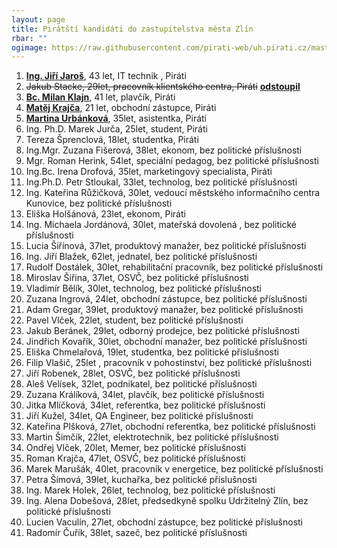 ```yaml
---
layout: page
title: Pirátští kandidáti do zastupitelstva města Zlín
rbar: ""
ogimage: https://raw.githubusercontent.com/pirati-web/uh.pirati.cz/master/assets/img/miscellaneous/fbkandidatix.jpg
---
```


1. [**Ing. Jiří Jaroš**](/lide/jiri-jaros), 43 let, IT technik ,  Piráti
2. ~~Jakub Stacke, 29let, pracovník klientského centra, Piráti~~ [**odstoupil**](https://zlin.pirati.cz/aktuality/jakub-stacke-stahl-svou-kandidaturu.html)
3. [**Bc. Milan Klajn**](/lide/milan-klajn), 41 let,  plavčík,  Piráti
4. [**Matěj Krajča**](/lide/matej-krajca), 21 let, obchodní zástupce, Piráti
5. [**Martina Urbánková**](/lide/martina-urbankova), 35let, asistentka, Piráti
6. Ing. Ph.D. Marek Jurča, 25let, student, Piráti
7. Tereza Šprenclová, 18let, studentka, Piráti
8. Ing.Mgr. Zuzana Fišerová, 38let, ekonom, bez politické příslušnosti
9. Mgr. Roman Herink, 54let, speciální pedagog,  bez politické příslušnosti
10. Ing.Bc. Irena Drofová, 35let, marketingový specialista, Piráti
11. Ing.Ph.D. Petr Stloukal, 33let, technolog,  bez politické příslušnosti
12. Ing. Kateřina Růžičková, 30let, vedoucí městského informačního centra Kunovice,  bez politické příslušnosti
13. Eliška Holšánová, 23let, ekonom, Piráti
14. Ing. Michaela Jordánová, 30let, mateřská dovolená ,  bez politické příslušnosti
15. Lucia Šiřínová, 37let,  produktový manažer,  bez politické příslušnosti
16. Ing. Jiří Blažek, 62let, jednatel,  bez politické příslušnosti
17. Rudolf Dostálek, 30let, rehabilitační pracovník,  bez politické příslušnosti
18. Miroslav Šiřina, 37let, OSVČ,  bez politické příslušnosti
19. Vladimír Bělík, 30let, technolog,  bez politické příslušnosti
20. Zuzana Ingrová, 24let, obchodní zástupce,  bez politické příslušnosti
21. Adam Gregar, 39let, produktový manažer,  bez politické příslušnosti
22. Pavel Vlček, 22let, student,  bez politické příslušnosti
23. Jakub Beránek, 29let, odborný prodejce,  bez politické příslušnosti
24. Jindřich Kovařík, 30let, obchodní manažer,  bez politické příslušnosti
25. Eliška Chmelařová, 19let, studentka,  bez politické příslušnosti
26. Filip Vlašič, 25let , pracovník v pohostinství,  bez politické příslušnosti
27. Jiří Robenek, 28let, OSVČ,  bez politické příslušnosti
28. Aleš Velísek, 32let, podnikatel,  bez politické příslušnosti
29. Zuzana Králíková, 34let, plavčík,  bez politické příslušnosti
30. Jitka Mlíčková, 34let, referentka,  bez politické příslušnosti
31. Jiří Kužel, 34let, QA Engineer,  bez politické příslušnosti
32. Kateřina Plšková, 27let, obchodní referentka,  bez politické příslušnosti
33. Martin Šimčík, 22let, elektrotechnik,  bez politické příslušnosti
34. Ondřej Vlček, 20let, Memer,  bez politické příslušnosti
35. Roman Krajča, 47let, OSVČ,  bez politické příslušnosti
36. Marek Marušák, 40let, pracovník v energetice,  bez politické příslušnosti
37. Petra Šímová, 39let, kuchařka,  bez politické příslušnosti
38. Ing. Marek Holek, 26let, technolog,  bez politické příslušnosti
39. Ing. Alena Dobešová, 28let, předsedkyně spolku Udržitelný Zlín,  bez politické příslušnosti
40. Lucien Vaculín, 27let, obchodní zástupce,  bez politické příslušnosti
41. Radomír Čuřík, 38let, sazeč,  bez politické příslušnosti
